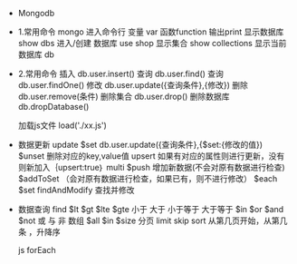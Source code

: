  * Mongodb
* 1.常用命令
    mongo 进入命令行
    变量 var
    函数function
    输出print
    显示数据库show dbs
    进入/创建 数据库 use shop
    显示集合 show collections
    显示当前数据库 db

* 2.常用命令
    插入 db.user.insert()
    查询 db.user.find()
    查询 db.user.findOne()
    修改 db.user.update({查询条件},{修改})
    删除 db.user.remove(条件)
    删除集合 db.user.drop()
    删除数据库 db.dropDatabase()

    加载js文件 load('./xx.js')

* 数据更新 update
    $set db.user.update({查询条件},{$set:{修改的值})
    $unset 删除对应的key,value值
    upsert 如果有对应的属性则进行更新，没有则新加入｛upsert:true｝
    multi 
    $push 增加新数据(不会对原有数据进行检查)
    $addToSet （会对原有数据进行检查，如果已有，则不进行修改）
    $each
    $set
    findAndModify 查找并修改

* 数据查询 find
    $lt $gt $lte $gte 小于 大于 小于等于 大于等于
    $in
    $or $and $not 或 与 非 
    数组 $all $in $size
    分页 limit skip sort 从第几页开始，从第几条 ，升降序

    js forEach